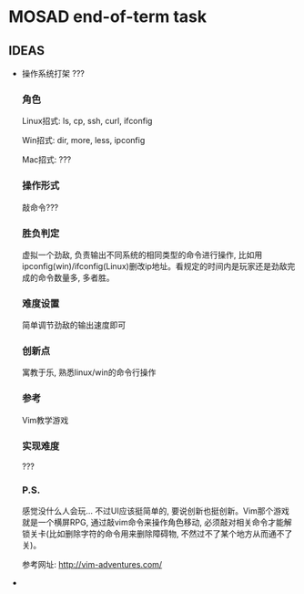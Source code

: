 # MOSAD end-of-term task

## IDEAS

* 操作系统打架 ???

	### 角色
	
	Linux招式: ls, cp, ssh, curl, ifconfig
	
	Win招式: dir, more, less, ipconfig
	
	Mac招式: ???
	
	### 操作形式
	
	敲命令???
	
	### 胜负判定
	
	虚拟一个劲敌, 负责输出不同系统的相同类型的命令进行操作, 比如用ipconfig(win)/ifconfig(Linux)删改ip地址。看规定的时间内是玩家还是劲敌完成的命令数量多, 多者胜。
	
	### 难度设置
	
	简单调节劲敌的输出速度即可
	
	### 创新点
	
	寓教于乐, 熟悉linux/win的命令行操作
	
	### 参考
	
	Vim教学游戏
	
	### 实现难度
	
	???
	
	### P.S. 
	
	感觉没什么人会玩... 不过UI应该挺简单的, 要说创新也挺创新。Vim那个游戏就是一个横屏RPG, 通过敲vim命令来操作角色移动, 必须敲对相关命令才能解锁关卡(比如删除字符的命令用来删除障碍物, 不然过不了某个地方从而通不了关)。
	
	参考网址: http://vim-adventures.com/
	
* 
